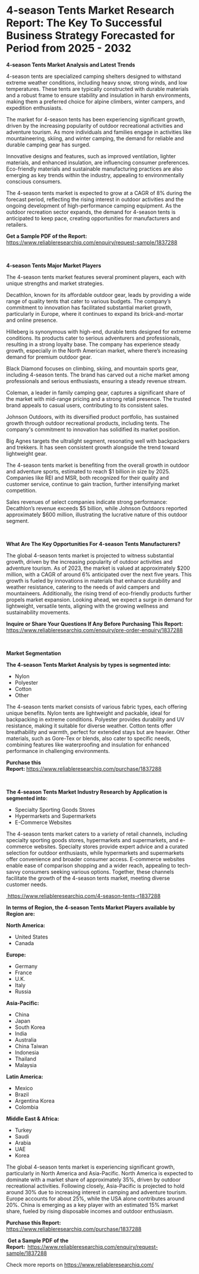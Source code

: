 <p><h1>4-season Tents Market Research Report: The Key To Successful Business Strategy Forecasted for Period from 2025 - 2032</h1></p><p><strong>4-season Tents Market Analysis and Latest Trends</strong></p>
<p><p>4-season tents are specialized camping shelters designed to withstand extreme weather conditions, including heavy snow, strong winds, and low temperatures. These tents are typically constructed with durable materials and a robust frame to ensure stability and insulation in harsh environments, making them a preferred choice for alpine climbers, winter campers, and expedition enthusiasts. </p><p>The market for 4-season tents has been experiencing significant growth, driven by the increasing popularity of outdoor recreational activities and adventure tourism. As more individuals and families engage in activities like mountaineering, skiing, and winter camping, the demand for reliable and durable camping gear has surged. </p><p>Innovative designs and features, such as improved ventilation, lighter materials, and enhanced insulation, are influencing consumer preferences. Eco-friendly materials and sustainable manufacturing practices are also emerging as key trends within the industry, appealing to environmentally conscious consumers.</p><p>The 4-season tents market is expected to grow at a CAGR of 8% during the forecast period, reflecting the rising interest in outdoor activities and the ongoing development of high-performance camping equipment. As the outdoor recreation sector expands, the demand for 4-season tents is anticipated to keep pace, creating opportunities for manufacturers and retailers.</p></p>
<p><strong>Get a Sample PDF of the Report:&nbsp;</strong> <a href="https://www.reliableresearchiq.com/enquiry/request-sample/1837288?utm_campaign=3381&utm_medium=2&utm_source=Github&utm_content=ia&utm_term=05042025&utm_id=4-season-tents">https://www.reliableresearchiq.com/enquiry/request-sample/1837288</a></p>
<p>&nbsp;</p>
<p><strong>4-season Tents Major Market Players</strong></p>
<p><p>The 4-season tents market features several prominent players, each with unique strengths and market strategies. </p><p>Decathlon, known for its affordable outdoor gear, leads by providing a wide range of quality tents that cater to various budgets. The company’s commitment to innovation has facilitated substantial market growth, particularly in Europe, where it continues to expand its brick-and-mortar and online presence.</p><p>Hilleberg is synonymous with high-end, durable tents designed for extreme conditions. Its products cater to serious adventurers and professionals, resulting in a strong loyalty base. The company has experience steady growth, especially in the North American market, where there’s increasing demand for premium outdoor gear.</p><p>Black Diamond focuses on climbing, skiing, and mountain sports gear, including 4-season tents. The brand has carved out a niche market among professionals and serious enthusiasts, ensuring a steady revenue stream.</p><p>Coleman, a leader in family camping gear, captures a significant share of the market with mid-range pricing and a strong retail presence. The trusted brand appeals to casual users, contributing to its consistent sales.</p><p>Johnson Outdoors, with its diversified product portfolio, has sustained growth through outdoor recreational products, including tents. The company's commitment to innovation has solidified its market position.</p><p>Big Agnes targets the ultralight segment, resonating well with backpackers and trekkers. It has seen consistent growth alongside the trend toward lightweight gear.</p><p>The 4-season tents market is benefiting from the overall growth in outdoor and adventure sports, estimated to reach $1 billion in size by 2025. Companies like REI and MSR, both recognized for their quality and customer service, continue to gain traction, further intensifying market competition. </p><p>Sales revenues of select companies indicate strong performance: Decathlon’s revenue exceeds $5 billion, while Johnson Outdoors reported approximately $600 million, illustrating the lucrative nature of this outdoor segment.</p></p>
<p>&nbsp;</p>
<p><strong>What Are The Key Opportunities For 4-season Tents Manufacturers?</strong></p>
<p><p>The global 4-season tents market is projected to witness substantial growth, driven by the increasing popularity of outdoor activities and adventure tourism. As of 2023, the market is valued at approximately $200 million, with a CAGR of around 6% anticipated over the next five years. This growth is fueled by innovations in materials that enhance durability and weather resistance, catering to the needs of avid campers and mountaineers. Additionally, the rising trend of eco-friendly products further propels market expansion. Looking ahead, we expect a surge in demand for lightweight, versatile tents, aligning with the growing wellness and sustainability movements.</p></p>
<p><strong>Inquire or Share Your Questions If Any Before Purchasing This Report:</strong> <a href="https://www.reliableresearchiq.com/enquiry/pre-order-enquiry/1837288?utm_campaign=3381&utm_medium=2&utm_source=Github&utm_content=ia&utm_term=05042025&utm_id=4-season-tents">https://www.reliableresearchiq.com/enquiry/pre-order-enquiry/1837288</a></p>
<p>&nbsp;</p>
<p><strong>Market Segmentation</strong></p>
<p><strong>The 4-season Tents Market Analysis by types is segmented into:</strong></p>
<p><ul><li>Nylon</li><li>Polyester</li><li>Cotton</li><li>Other</li></ul></p>
<p><p>The 4-season tents market consists of various fabric types, each offering unique benefits. Nylon tents are lightweight and packable, ideal for backpacking in extreme conditions. Polyester provides durability and UV resistance, making it suitable for diverse weather. Cotton tents offer breathability and warmth, perfect for extended stays but are heavier. Other materials, such as Gore-Tex or blends, also cater to specific needs, combining features like waterproofing and insulation for enhanced performance in challenging environments.</p></p>
<p><strong>Purchase this Report:&nbsp;</strong><a href="https://www.reliableresearchiq.com/purchase/1837288?utm_campaign=3381&utm_medium=2&utm_source=Github&utm_content=ia&utm_term=05042025&utm_id=4-season-tents">https://www.reliableresearchiq.com/purchase/1837288</a></p>
<p>&nbsp;</p>
<p><strong>The 4-season Tents Market Industry Research by Application is segmented into:</strong></p>
<p><ul><li>Specialty Sporting Goods Stores</li><li>Hypermarkets and Supermarkets</li><li>E-Commerce Websites</li></ul></p>
<p><p>The 4-season tents market caters to a variety of retail channels, including specialty sporting goods stores, hypermarkets and supermarkets, and e-commerce websites. Specialty stores provide expert advice and a curated selection for outdoor enthusiasts, while hypermarkets and supermarkets offer convenience and broader consumer access. E-commerce websites enable ease of comparison shopping and a wider reach, appealing to tech-savvy consumers seeking various options. Together, these channels facilitate the growth of the 4-season tents market, meeting diverse customer needs.</p></p>
<p><a href="https://www.reliableresearchiq.com/4-season-tents-r1837288?utm_campaign=3381&utm_medium=2&utm_source=Github&utm_content=ia&utm_term=05042025&utm_id=4-season-tents">&nbsp;https://www.reliableresearchiq.com/4-season-tents-r1837288</a></p>
<p><strong>In terms of Region, the 4-season Tents Market Players available by Region are:</strong></p>
<p>
    <p> <strong> North America: </strong>
        <ul>
            <li>United States</li>
            <li>Canada</li>
        </ul>
        </p> 
    <p> <strong> Europe: </strong>
        <ul>
            <li>Germany</li>
            <li>France</li>
            <li>U.K.</li>
            <li>Italy</li>
            <li>Russia</li>
        </ul>
        </p> 
    <p> <strong> Asia-Pacific: </strong>
        <ul>
            <li>China</li>
            <li>Japan</li>
            <li>South Korea</li>
            <li>India</li>
            <li>Australia</li>
            <li>China Taiwan</li>
            <li>Indonesia</li>
            <li>Thailand</li>
            <li>Malaysia</li>
        </ul>
        </p> 
    <p> <strong> Latin America: </strong>
        <ul>
            <li>Mexico</li>
            <li>Brazil</li>
            <li>Argentina Korea</li>
            <li>Colombia</li>
        </ul>
        </p> 
    <p> <strong> Middle East & Africa: </strong>
        <ul>
            <li>Turkey</li>
            <li>Saudi</li>
            <li>Arabia</li>
            <li>UAE</li>
            <li>Korea</li>
        </ul>
    </p>
    </p>
<p><p>The global 4-season tents market is experiencing significant growth, particularly in North America and Asia-Pacific. North America is expected to dominate with a market share of approximately 35%, driven by outdoor recreational activities. Following closely, Asia-Pacific is projected to hold around 30% due to increasing interest in camping and adventure tourism. Europe accounts for about 25%, while the USA alone contributes around 20%. China is emerging as a key player with an estimated 15% market share, fueled by rising disposable incomes and outdoor enthusiasm.</p></p>
<p><strong>Purchase this Report: </strong><a href="https://www.reliableresearchiq.com/purchase/1837288?utm_campaign=3381&utm_medium=2&utm_source=Github&utm_content=ia&utm_term=05042025&utm_id=4-season-tents">https://www.reliableresearchiq.com/purchase/1837288</a></p>
<p>&nbsp;<strong>Get a Sample PDF of the Report:&nbsp;&nbsp;</strong><a href="https://www.reliableresearchiq.com/enquiry/request-sample/1837288?utm_campaign=3381&utm_medium=2&utm_source=Github&utm_content=ia&utm_term=05042025&utm_id=4-season-tents">https://www.reliableresearchiq.com/enquiry/request-sample/1837288</a></p>
<p><strong></strong></p>
<p>Check more reports on <a href="https://www.reliableresearchiq.com/?utm_campaign=3381&utm_medium=2&utm_source=Github&utm_content=ia&utm_term=05042025&utm_id=4-season-tents">https://www.reliableresearchiq.com/</a></p>